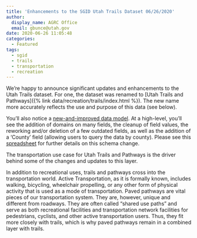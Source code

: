```yaml
---
title: 'Enhancements to the SGID Utah Trails Dataset 06/26/2020'
author:
  display_name: AGRC Office
  email: gbunce@utah.gov
date: 2020-06-26 11:05:48
categories:
  - Featured
tags:
  - sgid
  - trails
  - transportation
  - recreation
---
```


We’re happy to announce significant updates and enhancements to the Utah Trails dataset. For one, the dataset was renamed to [Utah Trails and Pathways]({% link data/recreation/trails/index.html %}). The new name more accurately reflects the use and purpose of this data (see below).

You’ll also notice a [new-and-improved data model](https://docs.google.com/spreadsheets/d/1ArawJ_8LLmbPWSQjG6YmovcjBnc0S9Md0gviBJudu78/edit?usp=sharing). At a high-level, you’ll see the addition of domains on many fields, the cleanup of field values, the reworking and/or deletion of a few outdated fields, as well as the addition of a ‘County’ field (allowing users to query the data by county). Please see this [spreadsheet](https://docs.google.com/spreadsheets/d/1fmyScHReP-j31tfZJHLLwKltlPDoYTEBV0E7-fHY04w/edit?usp=sharing) for further details on this schema change.

The transportation use case for Utah Trails and Pathways is the driver behind some of the changes and updates to this layer.

In addition to recreational uses, trails and pathways cross into the transportation world. Active Transportation, as it is formally known, includes walking, bicycling, wheelchair propelling, or any other form of physical activity that is used as a mode of transportation. Paved pathways are vital pieces of our transportation system. They are, however, unique and different from roadways. They are often called “shared use paths” and serve as both recreational facilities and transportation network facilities for pedestrians, cyclists, and other active transportation users. Thus, they fit more closely with trails, which is why paved pathways remain in a combined layer with trails.
